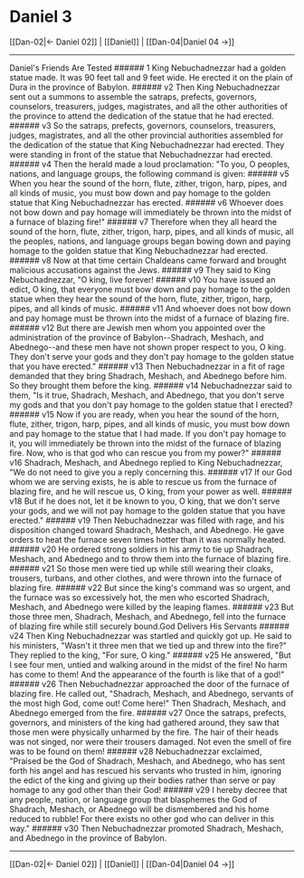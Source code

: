 # Daniel 3

[[Dan-02|← Daniel 02]] | [[Daniel]] | [[Dan-04|Daniel 04 →]]
***

Daniel's Friends Are Tested ###### 1 King Nebuchadnezzar had a golden statue made. It was 90 feet tall and 9 feet wide. He erected it on the plain of Dura in the province of Babylon. ###### v2 Then King Nebuchadnezzar sent out a summons to assemble the satraps, prefects, governors, counselors, treasurers, judges, magistrates, and all the other authorities of the province to attend the dedication of the statue that he had erected. ###### v3 So the satraps, prefects, governors, counselors, treasurers, judges, magistrates, and all the other provincial authorities assembled for the dedication of the statue that King Nebuchadnezzar had erected. They were standing in front of the statue that Nebuchadnezzar had erected. ###### v4 Then the herald made a loud proclamation: "To you, O peoples, nations, and language groups, the following command is given: ###### v5 When you hear the sound of the horn, flute, zither, trigon, harp, pipes, and all kinds of music, you must bow down and pay homage to the golden statue that King Nebuchadnezzar has erected. ###### v6 Whoever does not bow down and pay homage will immediately be thrown into the midst of a furnace of blazing fire!" ###### v7 Therefore when they all heard the sound of the horn, flute, zither, trigon, harp, pipes, and all kinds of music, all the peoples, nations, and language groups began bowing down and paying homage to the golden statue that King Nebuchadnezzar had erected. ###### v8 Now at that time certain Chaldeans came forward and brought malicious accusations against the Jews. ###### v9 They said to King Nebuchadnezzar, "O king, live forever! ###### v10 You have issued an edict, O king, that everyone must bow down and pay homage to the golden statue when they hear the sound of the horn, flute, zither, trigon, harp, pipes, and all kinds of music. ###### v11 And whoever does not bow down and pay homage must be thrown into the midst of a furnace of blazing fire. ###### v12 But there are Jewish men whom you appointed over the administration of the province of Babylon--Shadrach, Meshach, and Abednego--and these men have not shown proper respect to you, O king. They don't serve your gods and they don't pay homage to the golden statue that you have erected." ###### v13 Then Nebuchadnezzar in a fit of rage demanded that they bring Shadrach, Meshach, and Abednego before him. So they brought them before the king. ###### v14 Nebuchadnezzar said to them, "Is it true, Shadrach, Meshach, and Abednego, that you don't serve my gods and that you don't pay homage to the golden statue that I erected? ###### v15 Now if you are ready, when you hear the sound of the horn, flute, zither, trigon, harp, pipes, and all kinds of music, you must bow down and pay homage to the statue that I had made. If you don't pay homage to it, you will immediately be thrown into the midst of the furnace of blazing fire. Now, who is that god who can rescue you from my power?" ###### v16 Shadrach, Meshach, and Abednego replied to King Nebuchadnezzar, "We do not need to give you a reply concerning this. ###### v17 If our God whom we are serving exists, he is able to rescue us from the furnace of blazing fire, and he will rescue us, O king, from your power as well. ###### v18 But if he does not, let it be known to you, O king, that we don't serve your gods, and we will not pay homage to the golden statue that you have erected." ###### v19 Then Nebuchadnezzar was filled with rage, and his disposition changed toward Shadrach, Meshach, and Abednego. He gave orders to heat the furnace seven times hotter than it was normally heated. ###### v20 He ordered strong soldiers in his army to tie up Shadrach, Meshach, and Abednego and to throw them into the furnace of blazing fire. ###### v21 So those men were tied up while still wearing their cloaks, trousers, turbans, and other clothes, and were thrown into the furnace of blazing fire. ###### v22 But since the king's command was so urgent, and the furnace was so excessively hot, the men who escorted Shadrach, Meshach, and Abednego were killed by the leaping flames. ###### v23 But those three men, Shadrach, Meshach, and Abednego, fell into the furnace of blazing fire while still securely bound.God Delivers His Servants ###### v24 Then King Nebuchadnezzar was startled and quickly got up. He said to his ministers, "Wasn't it three men that we tied up and threw into the fire?" They replied to the king, "For sure, O king." ###### v25 He answered, "But I see four men, untied and walking around in the midst of the fire! No harm has come to them! And the appearance of the fourth is like that of a god!" ###### v26 Then Nebuchadnezzar approached the door of the furnace of blazing fire. He called out, "Shadrach, Meshach, and Abednego, servants of the most high God, come out! Come here!" Then Shadrach, Meshach, and Abednego emerged from the fire. ###### v27 Once the satraps, prefects, governors, and ministers of the king had gathered around, they saw that those men were physically unharmed by the fire. The hair of their heads was not singed, nor were their trousers damaged. Not even the smell of fire was to be found on them! ###### v28 Nebuchadnezzar exclaimed, "Praised be the God of Shadrach, Meshach, and Abednego, who has sent forth his angel and has rescued his servants who trusted in him, ignoring the edict of the king and giving up their bodies rather than serve or pay homage to any god other than their God! ###### v29 I hereby decree that any people, nation, or language group that blasphemes the God of Shadrach, Meshach, or Abednego will be dismembered and his home reduced to rubble! For there exists no other god who can deliver in this way." ###### v30 Then Nebuchadnezzar promoted Shadrach, Meshach, and Abednego in the province of Babylon.

***
[[Dan-02|← Daniel 02]] | [[Daniel]] | [[Dan-04|Daniel 04 →]]
